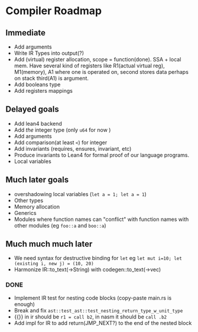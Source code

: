 # Compiler Roadmap

## Immediate
* Add arguments
* Write IR Types into output(?)
* Add (virtual) register allocation, scope = function(done). SSA + local mem. Have several kind of registers like R1(actual virtual reg), M1(memory), A1 where one is operated on, second stores data perhaps on stack third(A1) is argument.
* Add booleans type
* Add registers mappings


## Delayed goals
* Add lean4 backend
* Add *the* integer type (only `u64` for now )
* Add arguments
* Add comparison(at least `<`) for integer
* Add invariants (requires, ensures, invariant, etc)
* Produce invariants to Lean4 for formal proof of our language programs.
* Local variables

## Much later goals
* overshadowing local variables (`let a = 1; let a = 1`)
* Other types
* Memory allocation
* Generics
* Modules where function names can "conflict" with function names with other modules (eg `foo::a` and `boo::a`)

## Much much much later
* We need syntax for destructive binding for `let` eg `let mut i=10; let (existing i, new j) = (10, 20)`
* Harmonize IR::to_text(->String) with codegen::to_text(->vec<string>)

### DONE
* Implement IR test for nesting code blocks (copy-paste main.rs is enough)
* Break and fix `ast::test_ast::test_nesting_return_type_w_unit_type`
* {{}} in ir should be `r1 = call b2`, in nasm it should be `call .b2`
* Add impl for IR to add return(JMP_NEXT?) to the end of the nested block
